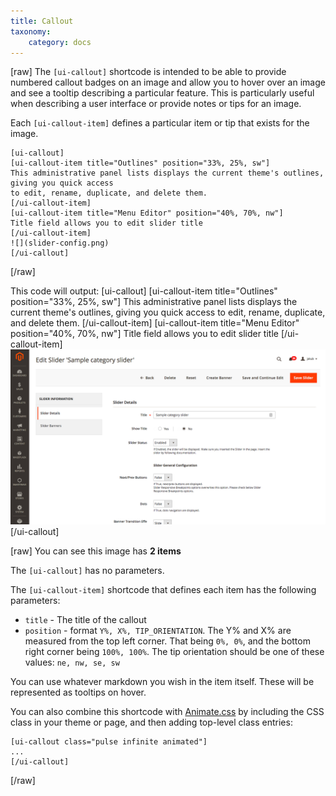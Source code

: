 ```yaml
---
title: Callout
taxonomy:
    category: docs
---
```

[raw]
The `[ui-callout]` shortcode is intended to be able to provide numbered callout badges on an image and allow you to hover over an image and see a tooltip describing a particular feature.  This is particularly useful when describing a user interface or provide notes or tips for an image.

Each `[ui-callout-item]` defines a particular item or tip that exists for the image.
```
[ui-callout]
[ui-callout-item title="Outlines" position="33%, 25%, sw"]
This administrative panel lists displays the current theme's outlines, giving you quick access 
to edit, rename, duplicate, and delete them.
[/ui-callout-item]
[ui-callout-item title="Menu Editor" position="40%, 70%, nw"]
Title field allows you to edit slider title
[/ui-callout-item]
![](slider-config.png)
[/ui-callout]
```
[/raw]

This code will output:
[ui-callout]
[ui-callout-item title="Outlines" position="33%, 25%, sw"]
This administrative panel lists displays the current theme's outlines, giving you quick access 
to edit, rename, duplicate, and delete them.
[/ui-callout-item]
[ui-callout-item title="Menu Editor" position="40%, 70%, nw"]
Title field allows you to edit slider title
[/ui-callout-item]
![](slider-config.png?lightbox)
[/ui-callout]

[raw]
You can see this image has **2 items**

The `[ui-callout]` has no parameters.

The `[ui-callout-item]` shortcode that defines each item has the following parameters:

* `title` - The title of the callout
* `position` - format `Y%, X%, TIP_ORIENTATION`. The Y% and X% are measured from the top left corner.  That being `0%, 0%`, and the bottom right corner being `100%, 100%`.  The tip orientation should be one of these values: `ne, nw, se, sw`

You can use whatever markdown you wish in the item itself.  These will be represented as tooltips on hover.

You can also combine this shortcode with [Animate.css](https://daneden.github.io/animate.css/) by including the CSS class in your theme or page, and then adding top-level class entries:

```
[ui-callout class="pulse infinite animated"] 
...
[/ui-callout]
```
[/raw]